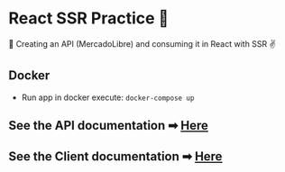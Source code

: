 # React SSR Practice 👀

🚀 Creating an API (MercadoLibre) and consuming it in React with SSR ✌

## Docker

- Run app in docker execute: `docker-compose up`

## See the API documentation ➡ [Here](./api/README.md)

## See the Client documentation ➡ [Here](./client/README.md)
